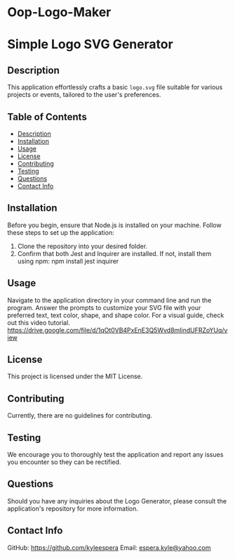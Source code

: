 # Oop-Logo-Maker
# Simple Logo SVG Generator

## Description
This application effortlessly crafts a basic `logo.svg` file suitable for various projects or events, tailored to the user's preferences.

## Table of Contents
- [Description](#description)
- [Installation](#installation)
- [Usage](#usage)
- [License](#license)
- [Contributing](#contributing)
- [Testing](#testing)
- [Questions](#questions)
- [Contact Info](#contact-info)

## Installation
Before you begin, ensure that Node.js is installed on your machine. Follow these steps to set up the application:
1. Clone the repository into your desired folder.
2. Confirm that both Jest and Inquirer are installed. If not, install them using npm:
npm install jest inquirer
## Usage
Navigate to the application directory in your command line and run the program. Answer the prompts to customize your SVG file with your preferred text, text color, shape, and shape color. For a visual guide, check out this video tutorial. https://drive.google.com/file/d/1qOt0VB4PxEnE3Q5Wvd8mIindUFRZoYUq/view

## License
This project is licensed under the MIT License.

## Contributing
Currently, there are no guidelines for contributing.

## Testing
We encourage you to thoroughly test the application and report any issues you encounter so they can be rectified.

## Questions
Should you have any inquiries about the Logo Generator, please consult the application's repository for more information.

## Contact Info
GitHub: https://github.com/kyleespera
Email: espera.kyle@yahoo.com